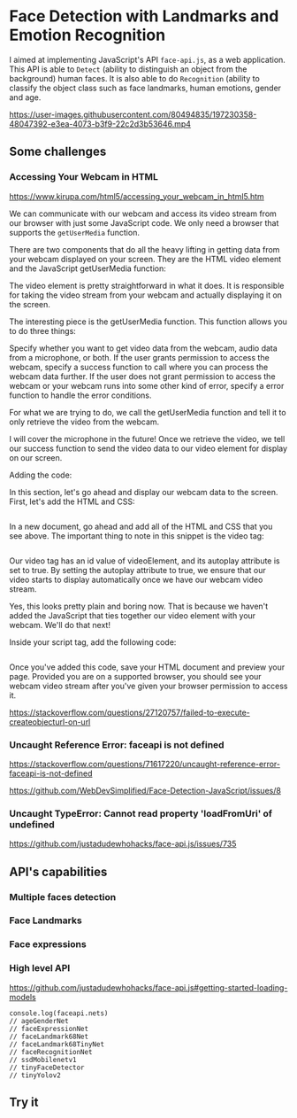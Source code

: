 # Face Detection with Landmarks and Emotion Recognition

I aimed at implementing JavaScript's API `face-api.js`, as a web application. This API is able to `Detect` (ability to distinguish an object from the background) human faces. It is also able to do `Recognition` (ability to classify the object class such as face landmarks, human emotions, gender and age.

https://user-images.githubusercontent.com/80494835/197230358-48047392-e3ea-4073-b3f9-22c2d3b53646.mp4



## Some challenges

### Accessing Your Webcam in HTML

https://www.kirupa.com/html5/accessing_your_webcam_in_html5.htm

We can communicate with our webcam and access its video stream from our browser with just some JavaScript code. We only need a browser that supports the `getUserMedia` function.

There are two components that do all the heavy lifting in getting data from your webcam displayed on your screen. They are the HTML video element and the JavaScript getUserMedia function:
 
 The video element is pretty straightforward in what it does. It is responsible for taking the video stream from your webcam and actually displaying it on the screen.

The interesting piece is the getUserMedia function. This function allows you to do three things:

Specify whether you want to get video data from the webcam, audio data from a microphone, or both.
If the user grants permission to access the webcam, specify a success function to call where you can process the webcam data further.
If the user does not grant permission to access the webcam or your webcam runs into some other kind of error, specify a error function to handle the error conditions.

For what we are trying to do, we call the getUserMedia function and tell it to only retrieve the video from the webcam.

I will cover the microphone in the future! Once we retrieve the video, we tell our success function to send the video data to our video element for display on our screen.

Adding the code:

In this section, let's go ahead and display our webcam data to the screen. First, let's add the HTML and CSS:

```
```

In a new document, go ahead and add all of the HTML and CSS that you see above. The important thing to note in this snippet is the video tag:

```
```

Our video tag has an id value of videoElement, and its autoplay attribute is set to true. By setting the autoplay attribute to true, we ensure that our video starts to display automatically once we have our webcam video stream.

Yes, this looks pretty plain and boring now. That is because we haven't added the JavaScript that ties together our video element with your webcam. We'll do that next!

Inside your script tag, add the following code:

```
```

Once you've added this code, save your HTML document and preview your page. Provided you are on a supported browser, you should see your webcam video stream after you've given your browser permission to access it.

https://stackoverflow.com/questions/27120757/failed-to-execute-createobjecturl-on-url

### Uncaught Reference Error: faceapi is not defined

https://stackoverflow.com/questions/71617220/uncaught-reference-error-faceapi-is-not-defined

https://github.com/WebDevSimplified/Face-Detection-JavaScript/issues/8

### Uncaught TypeError: Cannot read property 'loadFromUri' of undefined 

https://github.com/justadudewhohacks/face-api.js/issues/735



## API's capabilities

### Multiple faces detection




### Face Landmarks


### Face expressions



### High level API

https://github.com/justadudewhohacks/face-api.js#getting-started-loading-models


```
console.log(faceapi.nets)
// ageGenderNet
// faceExpressionNet
// faceLandmark68Net
// faceLandmark68TinyNet
// faceRecognitionNet
// ssdMobilenetv1
// tinyFaceDetector
// tinyYolov2
```






## Try it



